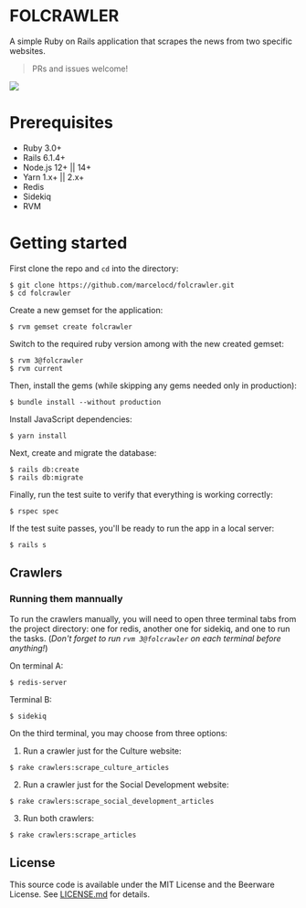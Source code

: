 # FOLCRAWLER

A simple Ruby on Rails application that scrapes the news from two specific websites.
> PRs and issues welcome!

![](folcrawler.gif)

# Prerequisites

- Ruby 3.0+
- Rails 6.1.4+
- Node.js 12+ || 14+
- Yarn 1.x+ || 2.x+
- Redis
- Sidekiq
- RVM


# Getting started
First clone the repo and `cd` into the directory:

```
$ git clone https://github.com/marcelocd/folcrawler.git
$ cd folcrawler
```
Create a new gemset for the application:
```
$ rvm gemset create folcrawler
```
Switch to the required ruby version among with the new created gemset:
```
$ rvm 3@folcrawler
$ rvm current
```

Then, install the gems (while skipping any gems needed only in production):

```
$ bundle install --without production
```

Install JavaScript dependencies:

```
$ yarn install
```

Next, create and migrate the database:

```
$ rails db:create
$ rails db:migrate
```

Finally, run the test suite to verify that everything is working correctly:

```
$ rspec spec
```

If the test suite passes, you'll be ready to run the app in a local server:
```
$ rails s
```
## Crawlers
### Running them mannually
To run the crawlers manually, you will need to open three terminal tabs from the project directory: one for redis, another one for sidekiq, and one to run the tasks.
(*Don't forget to run `rvm 3@folcrawler` on each terminal before anything!*)

On terminal A:
```
$ redis-server
```

Terminal B:
```
$ sidekiq
```
On the third terminal, you may choose from three options:
1) Run a crawler just for the Culture website:
```
$ rake crawlers:scrape_culture_articles
```
2) Run a crawler just for the Social Development website:
```
$ rake crawlers:scrape_social_development_articles
```
3) Run both crawlers:
```
$ rake crawlers:scrape_articles
```
## License

This source code is available under the MIT License and the Beerware License. See [LICENSE.md](LICENSE.md) for details.
